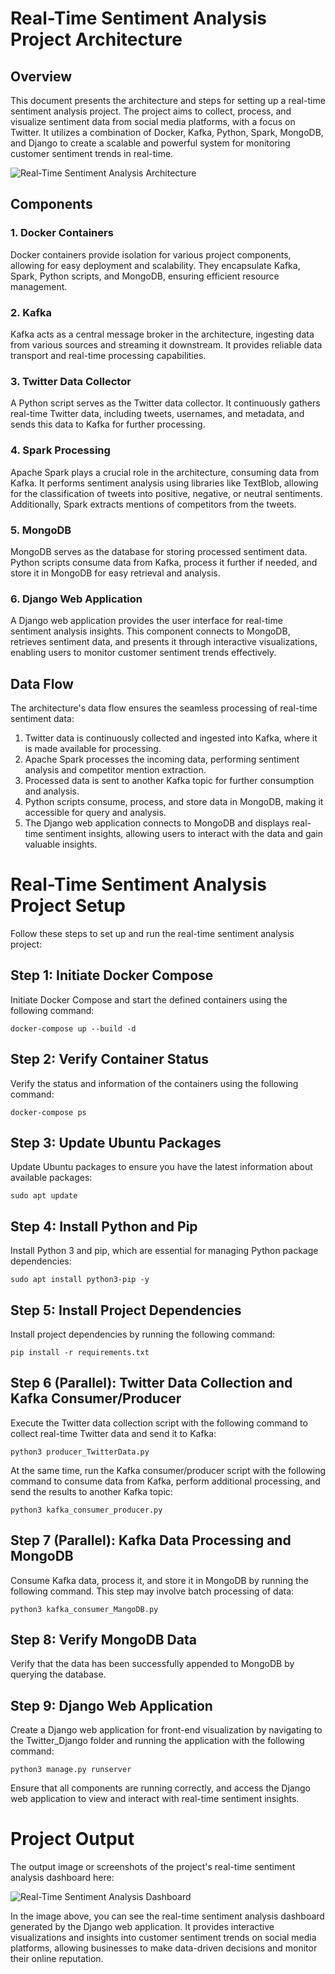 # Real-Time Sentiment Analysis Project Architecture

## Overview
This document presents the architecture and steps for setting up a real-time sentiment analysis project. The project aims to collect, process, and visualize sentiment data from social media platforms, with a focus on Twitter. It utilizes a combination of Docker, Kafka, Python, Spark, MongoDB, and Django to create a scalable and powerful system for monitoring customer sentiment trends in real-time.

![Real-Time Sentiment Analysis Architecture](architecture.png)

## Components

### 1. Docker Containers
Docker containers provide isolation for various project components, allowing for easy deployment and scalability. They encapsulate Kafka, Spark, Python scripts, and MongoDB, ensuring efficient resource management.

### 2. Kafka
Kafka acts as a central message broker in the architecture, ingesting data from various sources and streaming it downstream. It provides reliable data transport and real-time processing capabilities.

### 3. Twitter Data Collector
A Python script serves as the Twitter data collector. It continuously gathers real-time Twitter data, including tweets, usernames, and metadata, and sends this data to Kafka for further processing.

### 4. Spark Processing
Apache Spark plays a crucial role in the architecture, consuming data from Kafka. It performs sentiment analysis using libraries like TextBlob, allowing for the classification of tweets into positive, negative, or neutral sentiments. Additionally, Spark extracts mentions of competitors from the tweets.

### 5. MongoDB
MongoDB serves as the database for storing processed sentiment data. Python scripts consume data from Kafka, process it further if needed, and store it in MongoDB for easy retrieval and analysis.

### 6. Django Web Application
A Django web application provides the user interface for real-time sentiment analysis insights. This component connects to MongoDB, retrieves sentiment data, and presents it through interactive visualizations, enabling users to monitor customer sentiment trends effectively.

## Data Flow

The architecture's data flow ensures the seamless processing of real-time sentiment data:

1. Twitter data is continuously collected and ingested into Kafka, where it is made available for processing.
2. Apache Spark processes the incoming data, performing sentiment analysis and competitor mention extraction.
3. Processed data is sent to another Kafka topic for further consumption and analysis.
4. Python scripts consume, process, and store data in MongoDB, making it accessible for query and analysis.
5. The Django web application connects to MongoDB and displays real-time sentiment insights, allowing users to interact with the data and gain valuable insights.

# Real-Time Sentiment Analysis Project Setup

Follow these steps to set up and run the real-time sentiment analysis project:

## Step 1: Initiate Docker Compose

Initiate Docker Compose and start the defined containers using the following command:
```shell
docker-compose up --build -d
```

## Step 2: Verify Container Status

Verify the status and information of the containers using the following command:
```shell
docker-compose ps
```

## Step 3: Update Ubuntu Packages

Update Ubuntu packages to ensure you have the latest information about available packages:
```shell
sudo apt update
```

## Step 4: Install Python and Pip

Install Python 3 and pip, which are essential for managing Python package dependencies:
```shell
sudo apt install python3-pip -y
```

## Step 5: Install Project Dependencies

Install project dependencies by running the following command:
```shell
pip install -r requirements.txt
```

## Step 6 (Parallel): Twitter Data Collection and Kafka Consumer/Producer

Execute the Twitter data collection script with the following command to collect real-time Twitter data and send it to Kafka:
```shell
python3 producer_TwitterData.py
```

At the same time, run the Kafka consumer/producer script with the following command to consume data from Kafka, perform additional processing, and send the results to another Kafka topic:
```shell
python3 kafka_consumer_producer.py
```

## Step 7 (Parallel): Kafka Data Processing and MongoDB

Consume Kafka data, process it, and store it in MongoDB by running the following command. This step may involve batch processing of data:
```shell
python3 kafka_consumer_MangoDB.py
```

## Step 8: Verify MongoDB Data

Verify that the data has been successfully appended to MongoDB by querying the database.

## Step 9: Django Web Application

Create a Django web application for front-end visualization by navigating to the Twitter_Django folder and running the application with the following command:
```shell
python3 manage.py runserver
```
Ensure that all components are running correctly, and access the Django web application to view and interact with real-time sentiment insights.

# Project Output
The output image or screenshots of the project's real-time sentiment analysis dashboard here:

![Real-Time Sentiment Analysis Dashboard](dashboard.png)

In the image above, you can see the real-time sentiment analysis dashboard generated by the Django web application. It provides interactive visualizations and insights into customer sentiment trends on social media platforms, allowing businesses to make data-driven decisions and monitor their online reputation.

